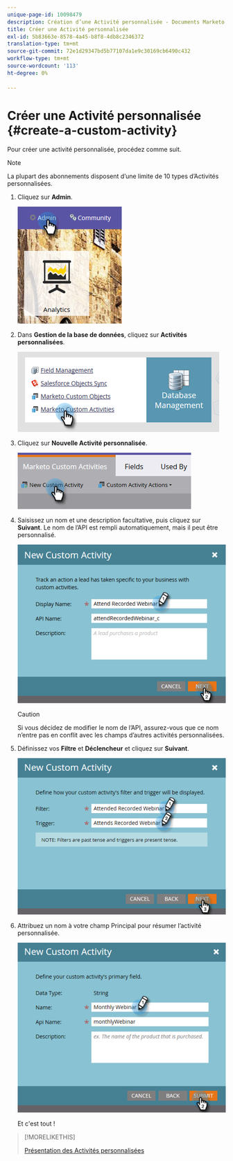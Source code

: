 ```yaml
---
unique-page-id: 10098479
description: Création d’une Activité personnalisée - Documents Marketo - Documentation du produit
title: Créer une Activité personnalisée
exl-id: 5b83663e-8578-4a45-b8f8-4db8c2346372
translation-type: tm+mt
source-git-commit: 72e1d29347bd5b77107da1e9c30169cb6490c432
workflow-type: tm+mt
source-wordcount: '113'
ht-degree: 0%

---
```


# Créer une Activité personnalisée {#create-a-custom-activity}

Pour créer une activité personnalisée, procédez comme suit.

>[!NOTE]
>
>La plupart des abonnements disposent d’une limite de 10 types d’Activités personnalisées.

1. Cliquez sur **Admin**.

   ![](assets/one.png)

1. Dans **Gestion de la base de données**, cliquez sur **Activités personnalisées**.

   ![](assets/two.png)

1. Cliquez sur **Nouvelle Activité personnalisée**.

   ![](assets/three.png)

1. Saisissez un nom et une description facultative, puis cliquez sur **Suivant**. Le nom de l’API est rempli automatiquement, mais il peut être personnalisé.

   ![](assets/four.png)

   >[!CAUTION]
   >
   >Si vous décidez de modifier le nom de l’API, assurez-vous que ce nom n’entre pas en conflit avec les champs d’autres activités personnalisées.

1. Définissez vos **Filtre** et **Déclencheur** et cliquez sur **Suivant**.

   ![](assets/five.png)

1. Attribuez un nom à votre champ Principal pour résumer l’activité personnalisée.

   ![](assets/six.png)

   Et c&#39;est tout !

>[!MORELIKETHIS]
>
>[Présentation des Activités personnalisées](/help/marketo/product-docs/administration/marketo-custom-activities/understanding-custom-activities.md)
